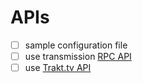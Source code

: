 # APIs

 - [ ] sample configuration file
 - [ ] use transmission [RPC API](https://trac.transmissionbt.com/browser/trunk/extras/rpc-spec.txt)
 - [ ] use [Trakt.tv API](http://docs.trakt.apiary.io/#)

